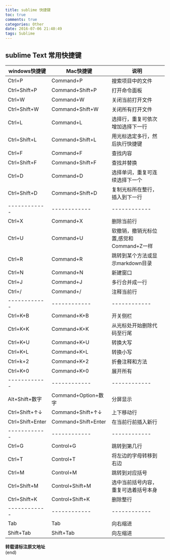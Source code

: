 ```yaml
---
title: sublime 快捷键
toc: true
comments: true
categories: Other
date: 2016-07-06 21:40:49
tags: Sublime
---
```


## sublime Text 常用快捷键
<!-- more -->
|windows快捷键|Mac快捷键|说明|
|------------|------------|------------|
|Ctrl+P|Command+P|搜索项目中的文件|
|Ctrl+Shift+P|Command+Shift+P|打开命令面板|
|Ctrl+W|Command+W|关闭当前打开文件|
|Ctrl+Shift+W|Command+Shift+W|关闭所有打开文件|
|Ctrl+L|Command+L|选择行，重复可依次增加选择下一行|
|Ctrl+Shift+L|Command+Shift+L|用光标选定多行，然后执行快捷键|
|Ctrl+F|Command+F|查找内容|
|Ctrl+Shift+F|Command+Shift+F|查找并替换|
|Ctrl+D|Command+D|选择单词，重复可连续选择下一个|
|Ctrl+Shift+D|Command+Shift+D|复制光标所在整行，插入到下一行|
|------------|------------|------------|
|Ctrl+X|Command+X|删除当前行|
|Ctrl+U|Command+U|软撤销，撤销光标位置,感觉和Command+Z一样|
|Ctrl+R|Command+R|跳转到某个方法或显示markdown目录|
|Ctrl+N|Command+N|新建窗口|
|Ctrl+J|Command+J|多行合并成一行|
|Ctrl+/|Command+/|注释当前行|
|------------|------------|------------|
|Ctrl+K+B|Command+K+B|开关侧栏|
|Ctrl+K+K|Command+K+K|从光标处开始删除代码至行尾|
|Ctrl+K+U|Command+K+U|转换大写|
|Ctrl+K+L|Command+K+L|转换小写|
|Ctrl+k+2|Command+K+2|折叠注释和方法|
|Ctrl+K+0|Command+K+0|展开所有|
|------------|------------|------------|
|Alt+Shift+数字|Command+Option+数字|分屏显示|
|Ctrl+Shift+↑↓|Command+Shift+↑↓|上下移动行|
|Ctrl+Shift+Enter|Command+Shift+Enter|在当前行前插入新行|
|------------|------------|------------|
|Ctrl+G|Control+G|跳转到第几行|
|Ctrl+T|Control+T|将左边的字母转移到右边|
|Ctrl+M|Control+M|跳转到对应括号|
|Ctrl+Shift+M|Control+Shift+M|选中当前括号内容，重复可选着括号本身|
|Ctrl+Shift+K|Control+Shift+K|删除整行|
|------------|------------|------------|
|Tab|Tab|向右缩进|
|Shift+Tab|Shift+Tab|向左缩进|

**转载请标注原文地址**                           
(end)

